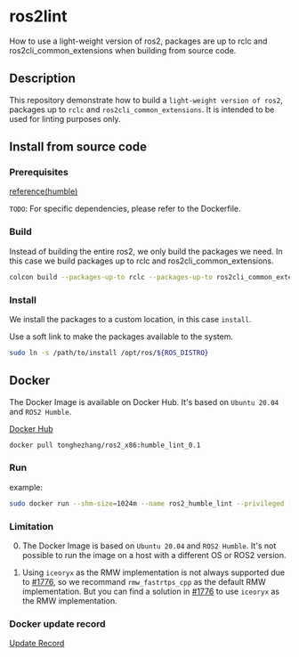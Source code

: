 # ros2lint

How to use a light-weight version of ros2, packages are up to rclc and ros2cli_common_extensions when building from source code.

## Description

This repository demonstrate how to build a `light-weight version of ros2`, packages up to `rclc` and `ros2cli_common_extensions`. It is intended to be used for linting purposes only.

## Install from source code

### Prerequisites

[reference(humble)](https://docs.ros.org/en/humble/Installation/Alternatives/Ubuntu-Development-Setup.html)

`TODO`: For specific dependencies, please refer to the Dockerfile.

### Build

Instead of building the entire ros2, we only build the packages we need. In this case we build packages up to rclc and ros2cli_common_extensions.

```bash
colcon build --packages-up-to rclc --packages-up-to ros2cli_common_extensions
```

### Install

We install the packages to a custom location, in this case `install`.

Use a soft link to make the packages available to the system.

```bash
sudo ln -s /path/to/install /opt/ros/${ROS_DISTRO}
```

## Docker

The Docker Image is available on Docker Hub. It's based on `Ubuntu 20.04` and `ROS2 Humble`.

[Docker Hub](https://hub.docker.com/repository/docker/tonghezhang/ros2_x86/general)

```bash
docker pull tonghezhang/ros2_x86:humble_lint_0.1
```

### Run

example:

```bash
sudo docker run --shm-size=1024m --name ros2_humble_lint --privileged -it -d -p 2337:22 -p 4907:4000 -v /Users/zhangtonghe/share:/share   tonghezhang/ros2_x86:humble_lint   /bin/bash
```

### Limitation

0. The Docker Image is based on `Ubuntu 20.04` and `ROS2 Humble`. It's not possible to run the image on a host with a different OS or ROS2 version.

1. Using `iceoryx` as the RMW implementation is not always supported due to [#1776](https://github.com/eclipse-iceoryx/iceoryx/issues/1176), so we recommand `rmw_fastrtps_cpp` as the default RMW implementation. But you can find a solution in [#1776](https://github.com/eclipse-iceoryx/iceoryx/issues/1176) to use `iceoryx` as the RMW implementation.

### Docker update record

[Update Record](doc/UpdateRecord.md)
